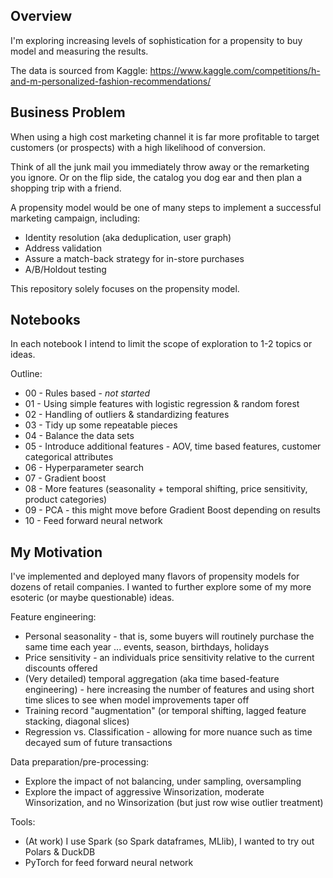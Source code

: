 ## Overview

I'm exploring increasing levels of sophistication for a propensity to buy model and measuring the results.

The data is sourced from Kaggle: https://www.kaggle.com/competitions/h-and-m-personalized-fashion-recommendations/

## Business Problem

When using a high cost marketing channel it is far more profitable to target customers (or prospects) with a high likelihood of conversion.

Think of all the junk mail you immediately throw away or the remarketing you ignore.  Or on the flip side, the catalog you dog ear and then plan a shopping trip with a friend.

A propensity model would be one of many steps to implement a successful marketing campaign, including:
* Identity resolution (aka deduplication, user graph)
* Address validation
* Assure a match-back strategy for in-store purchases
* A/B/Holdout testing

This repository solely focuses on the propensity model.

## Notebooks

In each notebook I intend to limit the scope of exploration to 1-2 topics or ideas.

Outline:
* 00 - Rules based - _not started_
* 01 - Using simple features with logistic regression & random forest
* 02 - Handling of outliers & standardizing features
* 03 - Tidy up some repeatable pieces
* 04 - Balance the data sets
* 05 - Introduce additional features - AOV, time based features, customer categorical attributes
* 06 - Hyperparameter search
* 07 - Gradient boost
* 08 - More features (seasonality + temporal shifting, price sensitivity, product categories)
* 09 - PCA - this might move before Gradient Boost depending on results
* 10 - Feed forward neural network

## My Motivation

I've implemented and deployed many flavors of propensity models for dozens of retail companies.  I wanted to further explore some of my more esoteric (or maybe questionable) ideas.  

Feature engineering:
* Personal seasonality - that is, some buyers will routinely purchase the same time each year ... events, season, birthdays, holidays
* Price sensitivity - an individuals price sensitivity relative to the current discounts offered
* (Very detailed) temporal aggregation (aka time based-feature engineering) - here increasing the number of features and using short time slices to see when model improvements taper off
* Training record "augmentation" (or temporal shifting, lagged feature stacking, diagonal slices)
* Regression vs. Classification - allowing for more nuance such as time decayed sum of future transactions

Data preparation/pre-processing:
* Explore the impact of not balancing, under sampling, oversampling
* Explore the impact of aggressive Winsorization, moderate Winsorization, and no Winsorization (but just row wise outlier treatment)

Tools:
* (At work) I use Spark (so Spark dataframes, MLlib), I wanted to try out Polars & DuckDB
* PyTorch for feed forward neural network




